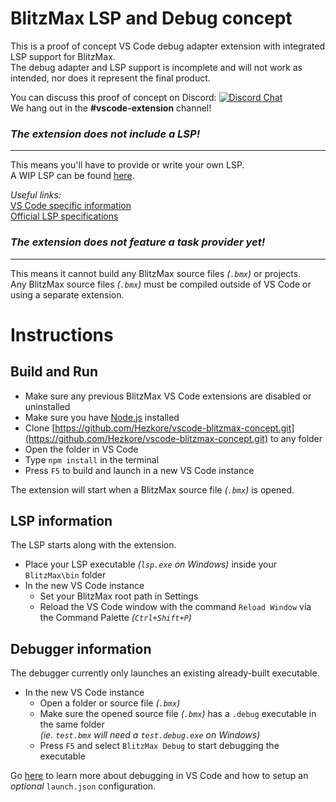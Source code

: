# BlitzMax LSP and Debug concept

This is a proof of concept VS Code debug adapter extension with integrated LSP support for BlitzMax.\
The debug adapter and LSP support is incomplete and will not work as intended, nor does it represent the final product.

You can discuss this proof of concept on Discord: [![Discord Chat](https://img.shields.io/discord/613699895139762176.svg?logo=discord&style=social)](https://discord.gg/DrrVwhz)\
We hang out in the **#vscode-extension** channel!

### ***The extension does *not* include a LSP!***
---
This means you'll have to provide or write your own LSP.\
A WIP LSP can be found [here](https://github.com/GWRon/bmxng-languageserver).

*Useful links:*\
[VS Code specific information](https://code.visualstudio.com/api/language-extensions/language-server-extension-guide)\
[Official LSP specifications](https://microsoft.github.io/language-server-protocol/specifications/specification-current/)

### ***The extension does *not* feature a task provider yet!***
---
This means it cannot build any BlitzMax source files *(`.bmx`)* or projects.\
Any BlitzMax source files *(`.bmx`)* must be compiled outside of VS Code or using a separate extension.

# Instructions
## Build and Run
* Make sure any previous BlitzMax VS Code extensions are disabled or uninstalled
* Make sure you have [Node.js](https://nodejs.org/) installed
* Clone [https://github.com/Hezkore/vscode-blitzmax-concept.git](https://github.com/Hezkore/vscode-blitzmax-concept.git) to any folder
* Open the folder in VS Code
* Type `npm install` in the terminal
* Press `F5` to build and launch in a new VS Code instance

The extension will start when a BlitzMax source file *(`.bmx`)* is opened.

## LSP information
The LSP starts along with the extension.
* Place your LSP executable *(`lsp.exe` on Windows)*  inside your `BlitzMax\bin` folder
* In the new VS Code instance
	* Set your BlitzMax root path in Settings
	* Reload the VS Code window with the command `Reload Window` via the Command Palette *(`Ctrl+Shift+P`)*

## Debugger information
The debugger currently only launches an existing already-built executable.
* In the new VS Code instance
  * Open a folder or source file *(`.bmx`)*
  * Make sure the opened source file *(`.bmx`)* has a `.debug` executable in the same folder\
  *(ie. `test.bmx` will need a `test.debug.exe` on Windows)*
  * Press `F5` and select `BlitzMax Debug` to start debugging the executable

Go [here](https://code.visualstudio.com/docs/editor/debugging#_run-view) to learn more about debugging in VS Code and how to setup an *optional* `launch.json` configuration.